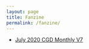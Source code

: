 ```yaml
---
layout: page
title: Fanzine
permalink: /fanzine/
---
```


* [July 2020 CGD Monthly V7](fanzine/July-2020.pdf)